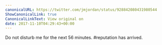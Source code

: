 ```yaml
---
canonicalURL: https://twitter.com/jmjordan/status/928842080431980544
ShowCanonicalLink: true
CanonicalLinkText: View original on
date: 2017-11-10T04:29:43+00:00
---
```

Do not disturb me for the next 56 minutes. #reputation has arrived.